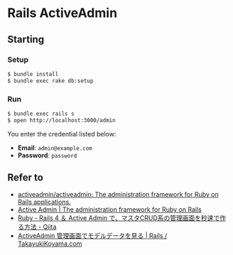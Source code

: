 # Rails ActiveAdmin

## Starting

### Setup

```sh
$ bundle install
$ bundle exec rake db:setup
```

### Run

```sh
$ bundle exec rails s
$ open http://localhost:3000/admin
```

You enter the credential listed below:

* **Email**: `admin@example.com`
* **Password**: `password`

## Refer to

* [activeadmin/activeadmin: The administration framework for Ruby on Rails applications.](https://github.com/activeadmin/activeadmin)
* [Active Admin | The administration framework for Ruby on Rails](http://activeadmin.info/docs/documentation.html)
* [Ruby - Rails 4 ＆ Active Admin で、マスタCRUD系の管理画面を秒速で作る方法 - Qiita](http://qiita.com/hkusu/items/3b0fb7f94a254e2ed6fd)
* [ActiveAdmin 管理画面でモデルデータを見る | Rails / TakayukiKoyama.com](http://rails.takayukikoyama.com/gem/activeadmin/)
